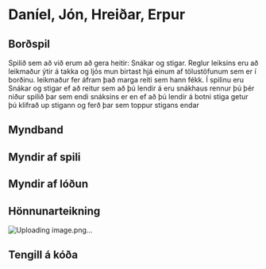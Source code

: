 # Daníel, Jón, Hreiðar, Erpur

## Borðspil  
Spilið sem að við erum að gera heitir: Snákar og stigar. Reglur leiksins eru að leikmaður ýtir á takka og ljós mun birtast hjá einum af tölustöfunum sem er í borðinu.
leikmaður fer áfram það marga reiti sem hann fékk. Í spilinu eru Snákar og stigar ef að reitur sem að þú lendir á eru snákhaus rennur þú þér niður spilið þar sem endi snáksins er en ef að þú lendir á botni stiga getur þú klifrað up stigann og ferð þar sem toppur stigans endar

## Myndband

## Myndir af spili

## Myndir af lóðun

## Hönnunarteikning
![Uploading image.png…]()

## Tengill á kóða
